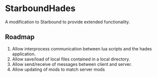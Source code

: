 # StarboundHades
A modification to Starbound to provide extended functionality.

Roadmap
-------

1. Allow interprocess communication between lua scripts and the hades application.
2. Allow save/load of local files contained in a local directory.
3. Allow send/receive of messages between client and server.
4. Allow updating of mods to match server mods
